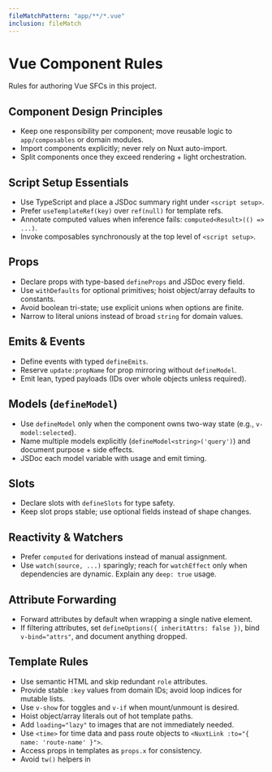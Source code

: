 ```yaml
---
fileMatchPattern: "app/**/*.vue"
inclusion: fileMatch
---
```

# Vue Component Rules

Rules for authoring Vue SFCs in this project.

## Component Design Principles

- Keep one responsibility per component; move reusable logic to `app/composables` or domain modules.
- Import components explicitly; never rely on Nuxt auto-import.
- Split components once they exceed rendering + light orchestration.

## Script Setup Essentials

- Use TypeScript and place a JSDoc summary right under `<script setup>`.
- Prefer `useTemplateRef(key)` over `ref(null)` for template refs.
- Annotate computed values when inference fails: `computed<Result>(() => ...)`.
- Invoke composables synchronously at the top level of `<script setup>`.

## Props

- Declare props with type-based `defineProps` and JSDoc every field.
- Use `withDefaults` for optional primitives; hoist object/array defaults to constants.
- Avoid boolean tri-state; use explicit unions when options are finite.
- Narrow to literal unions instead of broad `string` for domain values.

## Emits & Events

- Define events with typed `defineEmits`.
- Reserve `update:propName` for prop mirroring without `defineModel`.
- Emit lean, typed payloads (IDs over whole objects unless required).

## Models (`defineModel`)

- Use `defineModel` only when the component owns two-way state (e.g., `v-model:selected`).
- Name multiple models explicitly (`defineModel<string>('query')`) and document purpose + side effects.
- JSDoc each model variable with usage and emit timing.

## Slots

- Declare slots with `defineSlots` for type safety.
- Keep slot props stable; use optional fields instead of shape changes.

## Reactivity & Watchers

- Prefer `computed` for derivations instead of manual assignment.
- Use `watch(source, ...)` sparingly; reach for `watchEffect` only when dependencies are dynamic. Explain any `deep: true` usage.

## Attribute Forwarding

- Forward attributes by default when wrapping a single native element.
- If filtering attributes, set `defineOptions({ inheritAttrs: false })`, bind `v-bind="attrs"`, and document anything dropped.

## Template Rules

- Use semantic HTML and skip redundant `role` attributes.
- Provide stable `:key` values from domain IDs; avoid loop indices for mutable lists.
- Use `v-show` for toggles and `v-if` when mount/unmount is desired.
- Hoist object/array literals out of hot template paths.
- Add `loading="lazy"` to images that are not immediately needed.
- Use `<time>` for time data and pass route objects to `<NuxtLink :to="{ name: 'route-name' }">`.
- Access props in templates as `props.x` for consistency.
- Avoid `tw()` helpers in <template>; use Tailwind classes directly.

## Accessibility

- Ensure every interactive element has a name (`label`, `aria-label`, or `aria-labelledby`).
- Manage focus when UI context moves (dialogs, ephemeral notifications, etc.).
- Avoid `tabindex` > 0; rely on DOM order and mirror pointer interactions on keyboard.
- Mark long-running regions with `aria-busy` during partial async updates.

## Async & Error Handling

- Wrap async flows in dedicated functions that expose `loading / error / data` states.
- Map errors to domain-friendly messages in `try/catch`; never surface raw network errors.
- Dispose timers and subscriptions with `onScopeDispose`.

## SSR & Hydration

- Keep `<script setup>` SSR-safe: no browser-only APIs unless gated by `import.meta.client` with identical output; otherwise defer to `onMounted`.
- Fetch initial data with SSR composables (`useAsyncData`, `useFetch`, `useState`) instead of ad-hoc requests.
- Precompute nondeterministic values via `useState('key', () => ...)` or update after mount; never inline randomness in SSR output.
- Avoid template branches driven by client-only state; use responsive CSS or `<ClientOnly>` with an accessible fallback.
- Wrap client-only widgets in `<ClientOnly>` and keep fallbacks semantic and non-interactive.
- Delay DOM-mutating libraries to `onMounted` (optionally with dynamic `import()`); keep setup pure.
- Place timers and listeners inside lifecycle hooks to prevent hydration drift.
- Treat hydration mismatch warnings as blockers; investigate immediately.

## Performance

- Use `v-once` / `v-memo` for static or rarely changing fragments.
- Hoist handlers outside `v-for` hot paths.
- Provide stable primitive or ID keys and defer expensive computation until needed.
- Keep prop inputs stable by hoisting object/array/function literals.
- Lazy-load heavy children via the `Lazy` prefix and consider lazy hydration (`hydrate-on-visible`, etc.) for off-screen interactions.
- Stage images: raise priority only for key visuals; use `loading="lazy"` on deferable media.
- Gate third-party scripts; initialize analytics via Nuxt Scripts or in `onMounted`.
- Revisit plugins regularly and migrate simple logic to composables.
- Code-split large dependencies and confirm impact with `nuxi analyze`.

## Styling

- Prefer Tailwind utilities; only add `<style>` for third-party overrides, complex animation, or selectors unavailable in utilities. Preface with a comment.
- Keep class lists readable; extract repeated sets into components or utilities.

## Testing

- Atoms: cover render, accessible name/role, primary interaction, disabled/variant logic.
- Molecules: cover edge states (empty, large, error), slots, emitted payload shape.
- Prefer semantic queries over snapshots; assert behavior, not internals.

## Anti‑Patterns (Avoid)

- Overusing `watchEffect` instead of dependency `watch`.
- Using loop indices as keys for mutable lists.
- Emitting events that mirror prop names without the `update:` prefix.

## When In Doubt

- Favor explicitness (typed props/emits, stable keys, documented intent) over clever abstractions.
- Extract before complexity spreads; small focused composables improve reuse & testability.
